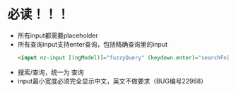 # 必读！！！
- 所有input都需要placeholder
- 所有查询input支持enter查询，包括精确查询里的input
	```html
	<input nz-input [(ngModel)]="fuzzyQuery" (keydown.enter)="searchFn()" placeholder="输入关键字查询">
	```
- 搜索/查询，统一为 查询
- input最小宽度必须完全显示中文，英文不做要求（BUG编号22968）